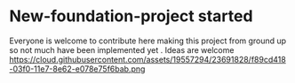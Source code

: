 # New-foundation-project started
 Everyone is welcome to contribute here 
 making this project from ground up  so not much have been implemented yet . Ideas are welcome 
https://cloud.githubusercontent.com/assets/19557294/23691828/f89cd418-03f0-11e7-8e62-e078e75f6bab.png
